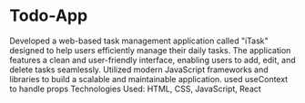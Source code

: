 # Todo-App
Developed a web-based task management application called "iTask" designed to help users efficiently manage their daily tasks. The application features a clean and user-friendly interface, enabling users to add, edit, and delete tasks seamlessly.
Utilized modern JavaScript frameworks and libraries to build a scalable and maintainable application.
used useContext to handle props
Technologies Used: HTML, CSS, JavaScript, React

